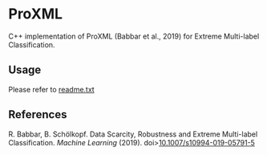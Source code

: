 # ProXML
C++ implementation of ProXML (Babbar et al., 2019) for Extreme Multi-label Classification.

## Usage
Please refer to [readme.txt](https://github.com/xmc-aalto/proxml/blob/master/readme.txt)

## References

R. Babbar, B. Schölkopf. Data Scarcity, Robustness and Extreme Multi-label Classification. *Machine Learning* (2019). doi>[10.1007/s10994-019-05791-5](https://doi.org/10.1007/s10994-019-05791-5)

